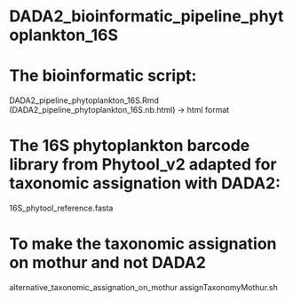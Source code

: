 # DADA2_bioinformatic_pipeline_phytoplankton_16S

# The bioinformatic script:
DADA2_pipeline_phytoplankton_16S.Rmd
(DADA2_pipeline_phytoplankton_16S.nb.html) -> html format

# The 16S phytoplankton barcode library from Phytool_v2 adapted for taxonomic assignation with DADA2:
16S_phytool_reference.fasta

# To make the taxonomic assignation on mothur and not DADA2
alternative_taxonomic_assignation_on_mothur
assignTaxonomyMothur.sh
